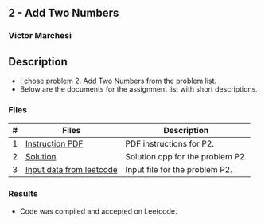 ## 2 - Add Two Numbers
### Victor Marchesi

## Description

- I chose problem [2. Add Two Numbers](https://leetcode.com/problems/add-two-numbers/description/) from the problem [list](https://github.com/rugbyprof/4883-Programming_Techniques/tree/master/Assignments/A05).
- Below are the documents for the assignment list with short descriptions.

### Files

|   #   | Files    | Description                      |
| :---: | -------- | -------------------------------- |
|  1  | [Instruction PDF](./add_two_numbers.pdf) | PDF instructions for P2. |
|  2  | [Solution](./solution.cpp) | Solution.cpp for the problem P2. |
|  3  | [Input data from leetcode](./input.txt) | Input file for the problem P2. |

### Results

- Code was compiled and accepted on Leetcode.